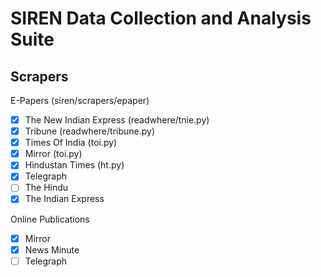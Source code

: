 # SIREN Data Collection and Analysis Suite

## Scrapers

E-Papers (siren/scrapers/epaper)

-   [x] The New Indian Express (readwhere/tnie.py)
-   [x] Tribune (readwhere/tribune.py)
-   [x] Times Of India (toi.py)
-   [x] Mirror (toi.py)
-   [x] Hindustan Times (ht.py)
-   [x] Telegraph
-   [ ] The Hindu
-   [x] The Indian Express

Online Publications

-   [x] Mirror
-   [x] News Minute
-   [ ] Telegraph
